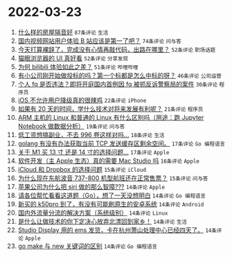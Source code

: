 # 2022-03-23

1. [什么样的房屋隔音好](https://www.v2ex.com/t/842253) `87条评论` `生活`
1. [国内视频网站用户体验 B 站应该是第一了吧？](https://www.v2ex.com/t/842341) `74条评论` `问与答`
1. [今天打算裸辞了，完成没有心情再敲代码，出路在哪里？](https://www.v2ex.com/t/842259) `52条评论` `职场话题`
1. [猫眼浏览器的 UI 真好看](https://www.v2ex.com/t/842240) `52条评论` `分享发现`
1. [为何 bilibili 体验如此之差？](https://www.v2ex.com/t/842283) `51条评论` `哔哩哔哩`
1. [有小公司刚开始做投标的吗？第一个标都是怎么中标的呀？](https://www.v2ex.com/t/842285) `46条评论` `公司运营`
1. [个人 fq 是否违法？即将开庭国内首例因 fq 被抓反诉警察局的案件](https://www.v2ex.com/t/842361) `30条评论` `程序员`
1. [iOS 不允许用户降级真的很辣鸡](https://www.v2ex.com/t/842264) `22条评论` `iPhone`
1. [如果有 20 天的时间，学什么技术对将来发展有利呢？](https://www.v2ex.com/t/842460) `21条评论` `程序员`
1. [ARM 主机的 Linux 和普通的 Linux 有什么区别吗（用途：跑 Jupyter Notebook 做数据分析）](https://www.v2ex.com/t/842237) `19条评论` `问与答`
1. [低工资想搞副业，不去 996 卷这样对吗...](https://www.v2ex.com/t/842330) `18条评论` `生活`
1. [golang 有没有办法获取当前 TCP 发送缓存区剩余空间。](https://www.v2ex.com/t/842415) `17条评论` `Go 编程语言`
1. [关于 M1 买 13 寸 还是 14 寸的选择问题...](https://www.v2ex.com/t/842394) `17条评论` `Apple`
1. [软件开发（主 Apple 生态）真的需要 Mac Studio 吗](https://www.v2ex.com/t/842284) `16条评论` `Apple`
1. [iCloud 和 Dropbox 的选择问题](https://www.v2ex.com/t/842381) `15条评论` `iCloud`
1. [为什么现在东航波音 737-800 机型航班还在正常售票？](https://www.v2ex.com/t/842242) `15条评论` `问与答`
1. [苹果公司为什么把 siri 做的那么智障???](https://www.v2ex.com/t/842471) `14条评论` `Apple`
1. [请各位帮忙看看这道题（Go），想了一天没想明白](https://www.v2ex.com/t/842443) `14条评论` `Go 编程语言`
1. [新买的 k50pro 到了，有没有可能刷原生的安卓系统](https://www.v2ex.com/t/842412) `14条评论` `Android`
1. [国内外流量分流的解决方案（系统级别）](https://www.v2ex.com/t/842390) `14条评论` `Linux`
1. [是什么让做技术的你下定决心放弃北漂回到家乡！](https://www.v2ex.com/t/842291) `14条评论` `生活`
1. [Studio Display 用的 ems 发货，卡在杭州萧山处理中心已经四天了。](https://www.v2ex.com/t/842260) `14条评论` `Apple`
1. [go make 与 new 关键词的区别](https://www.v2ex.com/t/842258) `14条评论` `Go 编程语言`
